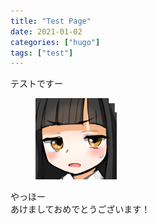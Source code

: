 ```yaml
---
title: "Test Page"
date: 2021-01-02
categories: ["hugo"]
tags: ["test"]
---
```


テストですー
<div class="yswpsb-container yswpsb-type-l">
   <div class="yswpsb-icon">
       <figure class="yswpsb-image">
           <img src="./profile.png" alt="">
       </figure>
       <div class="yswpsb-name"> </div>
   </div>
   <div class="yswpsb-content">
        <div class="yswpsb-balloon">やっほー</div>
   </div>
</div>
あけましておめでとうございます！

